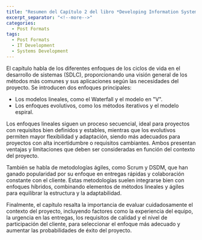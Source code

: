 ```yaml
---
title: "Resumen del Capítulo 2 del libro *Developing Information Systems*"
excerpt_separator: "<!--more-->"
categories:
  - Post Formats
tags:
  - Post Formats
  - IT Development
  - Systems Development
---
```


El capítulo habla de los diferentes enfoques de los ciclos de vida en el desarrollo de sistemas (SDLC), proporcionando una visión general de los métodos más comunes y sus aplicaciones según las necesidades del proyecto. Se introducen dos enfoques principales: 

- Los modelos lineales, como el Waterfall y el modelo en "V".
- Los enfoques evolutivos, como los métodos iterativos y el modelo espiral. 

Los enfoques lineales siguen un proceso secuencial, ideal para proyectos con requisitos bien definidos y estables, mientras que los evolutivos permiten mayor flexibilidad y adaptación, siendo más adecuados para proyectos con alta incertidumbre o requisitos cambiantes. Ambos presentan ventajas y limitaciones que deben ser consideradas en función del contexto del proyecto.

También se habla de metodologías ágiles, como Scrum y DSDM, que han ganado popularidad por su enfoque en entregas rápidas y colaboración constante con el cliente. Estas metodologías suelen integrarse bien con enfoques híbridos, combinando elementos de métodos lineales y ágiles para equilibrar la estructura y la adaptabilidad. 

Finalmente, el capítulo resalta la importancia de evaluar cuidadosamente el contexto del proyecto, incluyendo factores como la experiencia del equipo, la urgencia en las entregas, los requisitos de calidad y el nivel de participación del cliente, para seleccionar el enfoque más adecuado y aumentar las probabilidades de éxito del proyecto.